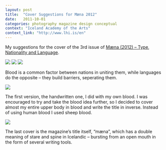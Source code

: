 ```yaml
---
layout: post
title:  "Cover Suggestions for Mæna 2012"
date:   2011-10-01
categories: photography magazine design conceptual
context: "Iceland Academy of the Arts"
context_link: "http://www.lhi.is/en"
---
```

My suggestions for the cover of the 3rd issue of [Mæna (2012) – Type, Nationality and Language](http://www.maena.is).

<img src="https://dl.dropboxusercontent.com/s/4tgp8qodnnrmews/piece-maenacovers-cover.jpg?dl=0">

<img src="https://dl.dropboxusercontent.com/s/yk8ey848uyj8rtj/piece-maenacovers-detail2.jpg?dl=0">

<img src="https://dl.dropboxusercontent.com/s/blgzt4zzvejns6w/piece-maenacovers-detail3.jpg?dl=0">

Blood is a common factor between nations in uniting them, while languages do the opposite – they build barriers, seperating them.

<img src="https://dl.dropboxusercontent.com/s/wae88q0epha1el8/piece-maenacovers-detail1.jpg?dl=0">

The first version, the handwritten one, I did with my own blood. I was encouraged to try and take the blood idea further, so I decided to cover almost my entire upper body in blood and write the title in inverse. Instead of using human blood I used sheep blood.

<img src="https://dl.dropboxusercontent.com/s/em294fg2tvpbjrb/piece-maenacovers-detail4.jpg?dl=0">

The last cover is the magazine’s title itself, “mæna”, which has a double meaning of stare and spine in Icelandic – bursting
from an open mouth in the form of
several writing tools.